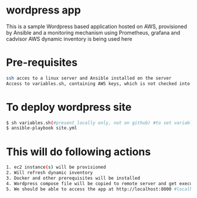 # wordpress app

This is a sample Wordpress based application hosted on AWS, provisioned by Ansible and a monitoring mechanism using Prometheus, grafana and cadvisor 
AWS dynamic inventory is being used here

# Pre-requisites

```bash
ssh acces to a linux server and Ansible installed on the server
Access to variables.sh, containing AWS keys, which is not checked into github
```

# To deploy wordpress site

```bash
$ sh variables.sh(#present locally only, not on github) #to set variables and aws keys
$ ansible-playbook site.yml	
```

# This will do following actions
```bash
1. ec2 instance(s) will be provisioned
2. Will refresh dynamic inventory
3. Docker and other prerequisites will be installed
4. Wordpress compose file will be copied to remote server and get executed 
5. We should be able to access the app at http://localhost:8000 #localhost is AWS server being provisioned here
```
